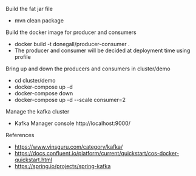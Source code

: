 Build the fat jar file
- mvn clean package

Build the docker image for producer and consumers
- docker build -t donegall/producer-consumer .
- The producer and consumer will be decided at deployment time using profile

Bring up and down the producers and consumers in cluster/demo
- cd cluster/demo
- docker-compose up -d
- docker-compose down
- docker-compose up -d --scale consumer=2

Manage the kafka cluster

- Kafka Manager console http://localhost:9000/

References
- https://www.vinsguru.com/category/kafka/
- https://docs.confluent.io/platform/current/quickstart/cos-docker-quickstart.html
- https://spring.io/projects/spring-kafka